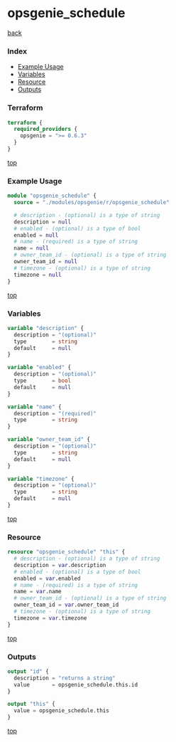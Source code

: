 # opsgenie_schedule

[back](../opsgenie.md)

### Index

- [Example Usage](#example-usage)
- [Variables](#variables)
- [Resource](#resource)
- [Outputs](#outputs)

### Terraform

```terraform
terraform {
  required_providers {
    opsgenie = ">= 0.6.3"
  }
}
```

[top](#index)

### Example Usage

```terraform
module "opsgenie_schedule" {
  source = "./modules/opsgenie/r/opsgenie_schedule"

  # description - (optional) is a type of string
  description = null
  # enabled - (optional) is a type of bool
  enabled = null
  # name - (required) is a type of string
  name = null
  # owner_team_id - (optional) is a type of string
  owner_team_id = null
  # timezone - (optional) is a type of string
  timezone = null
}
```

[top](#index)

### Variables

```terraform
variable "description" {
  description = "(optional)"
  type        = string
  default     = null
}

variable "enabled" {
  description = "(optional)"
  type        = bool
  default     = null
}

variable "name" {
  description = "(required)"
  type        = string
}

variable "owner_team_id" {
  description = "(optional)"
  type        = string
  default     = null
}

variable "timezone" {
  description = "(optional)"
  type        = string
  default     = null
}
```

[top](#index)

### Resource

```terraform
resource "opsgenie_schedule" "this" {
  # description - (optional) is a type of string
  description = var.description
  # enabled - (optional) is a type of bool
  enabled = var.enabled
  # name - (required) is a type of string
  name = var.name
  # owner_team_id - (optional) is a type of string
  owner_team_id = var.owner_team_id
  # timezone - (optional) is a type of string
  timezone = var.timezone
}
```

[top](#index)

### Outputs

```terraform
output "id" {
  description = "returns a string"
  value       = opsgenie_schedule.this.id
}

output "this" {
  value = opsgenie_schedule.this
}
```

[top](#index)